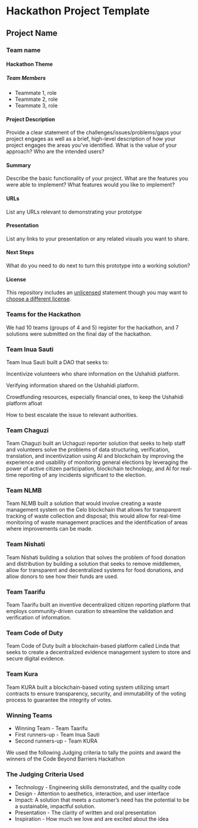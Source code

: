 # Hackathon Project Template

## Project Name

### Team name

#### Hackathon Theme

##### Team Members

- Teammate 1, role
- Teammate 2, role
- Teammate 3, role
  
#### Project Description

Provide a clear statement of the challenges/issues/problems/gaps your project engages as well as a brief, high-level description of how your project engages the areas you've identified. What is the value of your approach? Who are the intended users?

#### Summary

Describe the basic functionality of your project. What are the features you were able to implement? What features would you like to implement?

#### URLs

List any URLs relevant to demonstrating your prototype

#### Presentation

List any links to your presentation or any related visuals you want to share.

#### Next Steps

What do you need to do next to turn this prototype into a working solution?

#### License

This repository includes an [unlicensed](http://unlicense.org/) statement though you may want to [choose a different license](https://choosealicense.com/).

### Teams for the Hackathon

We had 10 teams (groups of 4 and 5) register for the hackathon, and 7 solutions were submitted on the final day of the hackathon.

### Team Inua Sauti

Team Inua Sauti built a DAO that seeks to:

Incentivize volunteers who share information on the Ushahidi platform.

Verifying information shared on the Ushahidi platform.

Crowdfunding resources, especially financial ones, to keep the Ushahidi platform afloat

How to best escalate the issue to relevant authorities.

### Team Chaguzi

Team Chaguzi built an Uchaguzi reporter solution that seeks to help staff and volunteers solve the problems of data structuring, verification, translation, and incentivization using AI and blockchain by improving the experience and usability of monitoring general elections by leveraging the power of active citizen participation, blockchain technology, and AI for real-time reporting of any incidents significant to the election.

### Team NLMB

Team NLMB built a solution that would involve creating a waste management system on the Celo blockchain that allows for transparent tracking of waste collection and disposal; this would allow for real-time monitoring of waste management practices and the identification of areas where improvements can be made.

### Team Nishati

Team Nishati building a solution that solves the problem of food donation and distribution by building a solution that seeks to remove middlemen, allow for transparent and decentralized systems for food donations, and allow donors to see how their funds are used.

### Team Taarifu

Team Taarifu built an inventive decentralized citizen reporting platform that employs community-driven curation to streamline the validation and verification of information.

### Team Code of Duty

Team Code of Duty built a blockchain-based platform called Linda that seeks to create a decentralized evidence management system to store and secure digital evidence.

### Team Kura

Team KURA built a blockchain-based voting system utilizing smart contracts to ensure transparency, security, and immutability of the voting process to guarantee the integrity of votes.

### Winning Teams


<ul>
  <li>Winning Team - Team Taarifu</li>
  <li>First runners-up - Team Inua Sauti</li>
  <li>Second runners-up - Team KURA</li>
</ul>


We used the following Judging criteria to tally the points and award the winners of the Code Beyond Barriers Hackathon

### The Judging Criteria Used

<ul>
  <li>Technology - Engineering skills demonstrated, and the quality code</li>
  <li>Design - Attention to aesthetics, interaction, and user interface</li>
  <li>Impact: A solution that meets a customer’s need has the potential to be a sustainable, impactful solution.</li>
  <li>Presentation - The clarity of written and oral presentation</li>
  <li>Inspiration - How much we love and are excited about the idea</li>
</ul>











